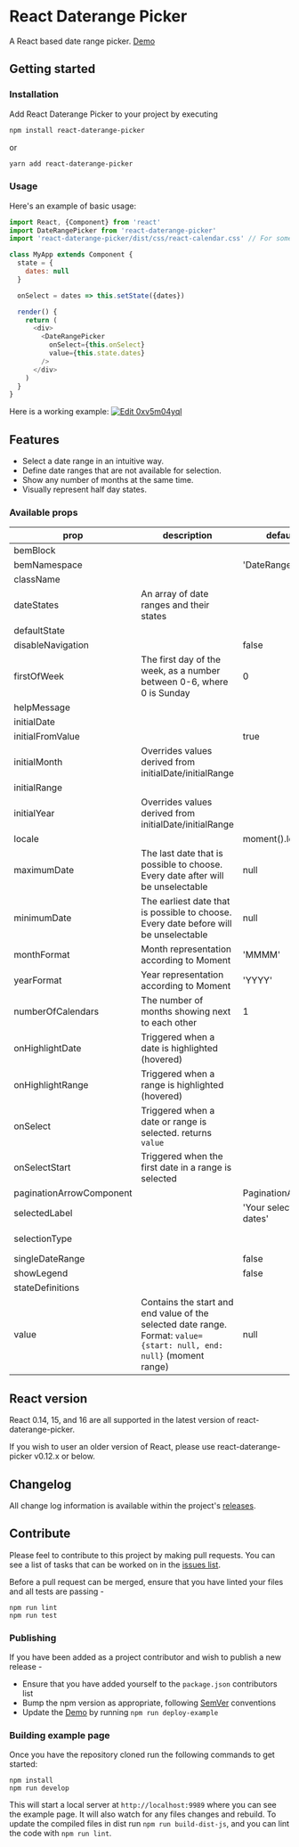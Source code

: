 React Daterange Picker
======================

A React based date range picker. [Demo](http://onefinestay.github.io/react-daterange-picker/)

## Getting started
### Installation

Add React Daterange Picker to your project by executing

```bash
npm install react-daterange-picker
```
or
```bash
yarn add react-daterange-picker
```

### Usage

Here's an example of basic usage:

```js
import React, {Component} from 'react'
import DateRangePicker from 'react-daterange-picker'
import 'react-daterange-picker/dist/css/react-calendar.css' // For some basic styling. (OPTIONAL)

class MyApp extends Component {
  state = {
    dates: null
  }

  onSelect = dates => this.setState({dates})

  render() {
    return (
      <div>
        <DateRangePicker
          onSelect={this.onSelect}
          value={this.state.dates}
        />
      </div>
    )
  }
}
```

Here is a working example:
[![Edit 0xv5m04yql](https://codesandbox.io/static/img/play-codesandbox.svg)](https://codesandbox.io/s/0xv5m04yql?initialpath=%2Fsrc%2FDateRangeExample.js)

## Features

* Select a date range in an intuitive way.
* Define date ranges that are not available for selection.
* Show any number of months at the same time.
* Visually represent half day states.

### Available props
|prop|description|default|type|
|--|----|--|----|
|bemBlock|||String|
|bemNamespace||'DateRangePicker'|String|
|className|||String|
|dateStates|An array of date ranges and their states||Array|
|defaultState|||String|
|disableNavigation||false|Boolean|
|firstOfWeek|The first day of the week, as a number between 0-6, where 0 is Sunday|0|Integer|
|helpMessage|| |String|
|initialDate|| |Date|
|initialFromValue||true|Boolean|
|initialMonth|Overrides values derived from initialDate/initialRange| |Integer|
|initialRange|| |Object|
|initialYear|Overrides values derived from initialDate/initialRange| |Integer|
|locale||moment().locale()|String|
|maximumDate|The last date that is possible to choose. Every date after will be unselectable|null|Moment or Date|
|minimumDate|The earliest date that is possible to choose. Every date before will be unselectable|null|Moment or Date|
|monthFormat|Month representation according to Moment|'MMMM'|String|
|yearFormat|Year representation according to Moment|'YYYY'|String|
|numberOfCalendars|The number of months showing next to each other|1|Integer|
|onHighlightDate|Triggered when a date is highlighted (hovered)| |Function|
|onHighlightRange|Triggered when a range is highlighted (hovered)| |Function|
|onSelect|Triggered when a date or range is selected. returns `value`| | `({start, end}) => this.setState({start, end})` |
|onSelectStart|Triggered when the first date in a range is selected| |Function|
|paginationArrowComponent||PaginationArrow|Component|
|selectedLabel||'Your selected dates'|String|
|selectionType|| |String (`single` or `range`)|
|singleDateRange||false|Boolean|
|showLegend||false|Boolean|
|stateDefinitions|| |Object|
|value|Contains the start and end value of the selected date range. Format: `value={start: null, end: null}` (moment range)|null|Moment|




## React version

React 0.14, 15, and 16 are all supported in the latest version of react-daterange-picker.

If you wish to user an older version of React, please use react-daterange-picker v0.12.x or below.

## Changelog

All change log information is available within the project's [releases](https://github.com/onefinestay/react-daterange-picker/releases).

## Contribute

Please feel to contribute to this project by making pull requests. You can see a
list of tasks that can be worked on in the [issues list](https://github.com/onefinestay/react-daterange-picker/issues).

Before a pull request can be merged, ensure that you have linted your files and all tests are passing -

```shell
npm run lint
npm run test
```

### Publishing

If you have been added as a project contributor and wish to publish a new release -

  - Ensure that you have added yourself to the `package.json` contributors list
  - Bump the npm version as appropriate, following [SemVer](http://semver.org/) conventions
  - Update the [Demo](http://onefinestay.github.io/react-daterange-picker/) by running `npm run deploy-example`

### Building example page

Once you have the repository cloned run the following commands to get started:

```shell
npm install
npm run develop
```

This will start a local server at `http://localhost:9989` where you can see the
example page. It will also watch for any files changes and rebuild.
To update the compiled files in dist run `npm run build-dist-js`, and you can
lint the code with `npm run lint`.

